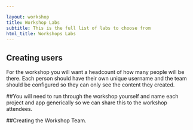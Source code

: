 ```yaml
---

layout: workshop
title: Workshop Labs
subtitle: This is the full list of labs to choose from
html_title: Workshops Labs
---
```


## Creating users
For the workshop you will want a headcount of how many people will be there.  Each person should have their own unique username and the team should be configured so they can only see the content they created.  

##You will need to run through
the workshop yourself and name each project and app generically so we can share this to the workshop attendees.  

##Creating the Workshop Team.
